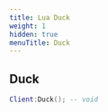 ```yaml
---
title: Lua Duck
weight: 1
hidden: true
menuTitle: Duck
---
```

## Duck
```lua
Client:Duck(); -- void
```